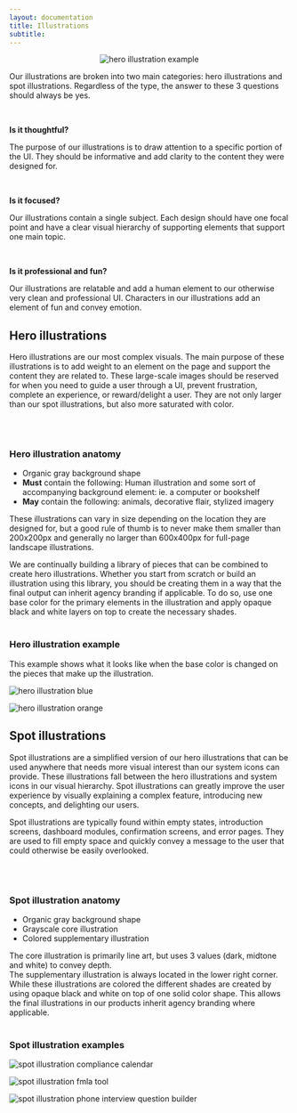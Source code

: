 ```yaml
---
layout: documentation
title: Illustrations
subtitle:
---
```


<center>

![hero illustration example](/images/foundations/illustrations/loading.svg)

</center>

Our illustrations are broken into two main categories: hero illustrations and spot illustrations.
Regardless of the type, the answer to these 3 questions should always be yes.

<br/>

**Is it thoughtful?**

The purpose of our illustrations is to draw attention to a specific portion of the UI. They should be informative and add clarity to the content they were designed for.

<br/>

**Is it focused?**

Our illustrations contain a single subject. Each design should have one focal point and have a clear visual hierarchy of supporting elements that support one main topic.

<br/>

**Is it professional and fun?**

Our illustrations are relatable and add a human element to our otherwise very clean and professional UI. Characters in our illustrations add an element of fun and convey emotion.

<Spacer />

<Tabs :tabs="['Hero illustrations', 'Spot illustrations']">
<TabPage>

## Hero illustrations

Hero illustrations are our most complex visuals. The main purpose of these illustrations is to add weight to an element on the page and support the content they are related to. These large-scale images should be reserved for when you need to guide a user through a UI, prevent frustration, complete an experience, or reward/delight a user. They are not only larger than our spot illustrations, but also more saturated with color.

<br/>
<br/>

### Hero illustration anatomy

- Organic gray background shape
- **Must** contain the following: Human illustration and some sort of accompanying background element: ie. a computer or bookshelf
- **May** contain the following: animals, decorative flair, stylized imagery

These illustrations can vary in size depending on the location they are designed for, but a good rule of thumb is to never make them smaller than 200x200px and generally no larger than 600x400px for full-page landscape illustrations.

We are continually building a library of pieces that can be combined to create hero illustrations. Whether you start from scratch or build an illustration using this library, you should be creating them in a way that the final output can inherit agency branding if applicable. To do so, use one base color for the primary elements in the illustration and apply opaque black and white layers on top to create the necessary shades.
<br/>
<br/>

### Hero illustration example

This example shows what it looks like when the base color is changed on the pieces that make up the illustration.

<Grid>
<GridCol col="span-6">

![hero illustration blue](/images/foundations/illustrations/hero-blue.svg)

</GridCol >
<GridCol col="span-6">

![hero illustration orange](/images/foundations/illustrations/hero-orange.svg)

</GridCol >
</Grid>

</TabPage>
<TabPage>

## Spot illustrations

Spot illustrations are a simplified version of our hero illustrations that can be used anywhere that needs more visual interest than our system icons can provide. These illustrations fall between the hero illustrations and system icons in our visual hierarchy. Spot illustrations can greatly improve the user experience by visually explaining a complex feature, introducing new concepts, and delighting our users.

Spot illustrations are typically found within empty states, introduction screens, dashboard modules, confirmation screens, and error pages. They are used to fill empty space and quickly convey a message to the user that could otherwise be easily overlooked.

<br/>
<br/>

### Spot illustration anatomy

- Organic gray background shape
- Grayscale core illustration
- Colored supplementary illustration

The core illustration is primarily line art, but uses 3 values (dark, midtone and white) to convey depth.  
The supplementary illustration is always located in the lower right corner. While these illustrations are colored the different shades are created by using opaque black and white on top of one solid color shape. This allows the final illustrations in our products inherit agency branding where applicable.
<br/>
<br/>

### Spot illustration examples

<Grid>
<GridCol col="span-4">

![spot illustration compliance calendar](/images/foundations/illustrations/spot-calendar.svg)

</GridCol >
<GridCol col="span-4">

![spot illustration fmla tool](/images/foundations/illustrations/spot-fmla.svg)

</GridCol >
<GridCol col="span-4">

![spot illustration phone interview question builder](/images/foundations/illustrations/spot-phone.svg)

</GridCol>
</Grid>

</TabPage>
</Tabs>

